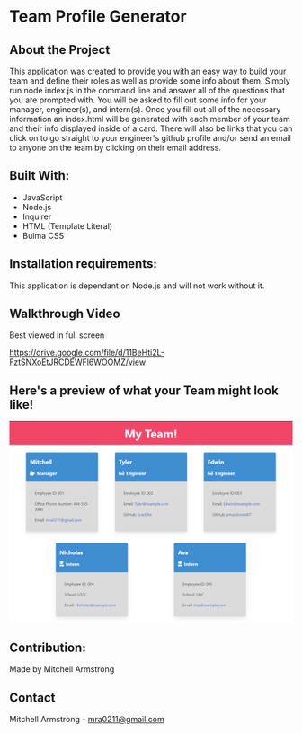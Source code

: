 # Team Profile Generator

## About the Project

This application was created to provide you with an easy way to build your team and define their roles as well as provide some info about them. Simply run node index.js in the command line and answer all of the questions that you are prompted with. You will be asked to fill out some info for your manager, engineer(s), and intern(s). Once you fill out all of the necessary information an index.html will be generated with each member of your team and their info displayed inside of a card. There will also be links that you can click on to go straight to your engineer's github profile and/or send an email to anyone on the team by clicking on their email address.

## Built With:

- JavaScript
- Node.js
- Inquirer
- HTML (Template Literal)
- Bulma CSS

## Installation requirements:

This application is dependant on Node.js and will not work without it.

## Walkthrough Video

Best viewed in full screen

https://drive.google.com/file/d/11BeHti2L-FztSNXoEtJRCDEWFl6WOOMZ/view

## Here's a preview of what your Team might look like!

![](assets/images/Capture_12.PNG)

## Contribution:

Made by Mitchell Armstrong

## Contact

Mitchell Armstrong - mra0211@gmail.com
